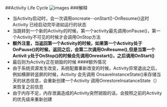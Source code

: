 
##Activity Life Cycle
![images](https://camo.githubusercontent.com/d95e3c6ffc2cb284e6e7af390b4c695d34398b4d/687474703a2f2f692e696d6775722e636f6d2f684251566942302e706e67)
###解释
  - 当Activity启动时，会一次调用oncreate--onStart()-OnResume()这时Activity 已经启动完毕进如运行的状态
  - 当跳转到一个新的Activity的时候，第一个activity最先调用onPause()，第一个Activity不可见的时候才会调用OnStop方法
  - **额外注意，当返回第一个Activity的时候，如果第一个Activity处于OnPause()的时候，返回之后，会第二次调用OnResume(),但是当第一个Activit   y处于OnStop()的时候会先调用Onrestart()，之后调用OnStart()**
  - 最后则为Activity正在销毁的时候
####额外情况
  - 由于系统资源发生改变，系统配置重新改变的时候，Activity异常退出之后，例如横屏转竖屏的时候，Activity 会先调用 OnsaveInstanceState()来存储当天的状态信息，会重新创建一个Activity 调用OnrestoreInsatanceState（）来恢复之前信息
  - 由于内存不足，内存泄漏造成的Activity突然销毁的话，会按照之前的Activity的优先级来重新创建

 
